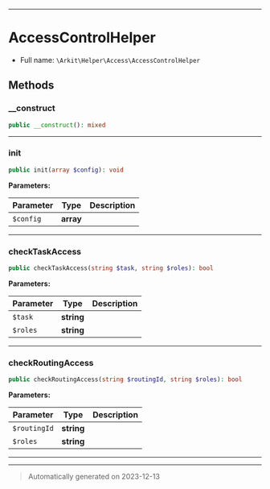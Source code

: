 ***

# AccessControlHelper





* Full name: `\Arkit\Helper\Access\AccessControlHelper`




## Methods


### __construct



```php
public __construct(): mixed
```












***

### init



```php
public init(array $config): void
```








**Parameters:**

| Parameter | Type | Description |
|-----------|------|-------------|
| `$config` | **array** |  |





***

### checkTaskAccess



```php
public checkTaskAccess(string $task, string $roles): bool
```








**Parameters:**

| Parameter | Type | Description |
|-----------|------|-------------|
| `$task` | **string** |  |
| `$roles` | **string** |  |





***

### checkRoutingAccess



```php
public checkRoutingAccess(string $routingId, string $roles): bool
```








**Parameters:**

| Parameter | Type | Description |
|-----------|------|-------------|
| `$routingId` | **string** |  |
| `$roles` | **string** |  |





***


***
> Automatically generated on 2023-12-13
